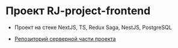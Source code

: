 # Проект RJ-project-frontend

* Проект на стеке NextJS, TS, Redux Saga, NestJS, PostgreSQL

* [Репозиторий серверной части проекта](https://github.com/Feelcover/RJ-backend)

